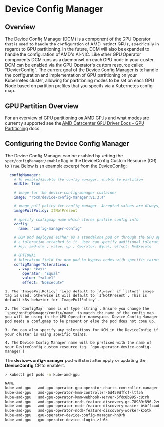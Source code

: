 # Device Config Manager

## Overview

The Device Config Manager (DCM) is a component of the GPU Operator that is used to handle the configuration of AMD Instinct GPUs, specifically in regards to GPU partitioning. In the future, DCM will also be expanded to handle the configuration of AMD's AI-NIC. Like other GPU Operator components DCM runs as a daemonset on each GPU node in your cluster. DCM can be enabled via the GPU Operator's custom resource called "DeviceConfig". The current goal of the Device Config Manager is to handle the configuration and implementation of GPU partitioning on your Kubernetes cluster, allowing for partitioning modes to be set on each GPU Node based on partition profiles that you specify via a Kubernetes config-map.

## GPU Partition Overview

For an overview of GPU partitioning on AMD GPUs and what modes are currently supported see the [AMD Datacenter GPU Driver Docs - GPU Partitioning](https://instinct.docs.amd.com/projects/amdgpu-docs/en/latest/gpu-partitioning/index.html) docs.

## Configuring the Device Config Manager

The Device Config Manager can be enabled by setting the `spec/configManager/enable` flag in the DeviceConfig Custom Resource (CR) to `True`. Below is an example excerpt from the DeviceConfig:

```yaml
  configManager:
    # To enable/disable the config manager, enable to partition
    enable: True

    # image for the device-config-manager container
    image: "rocm/device-config-manager:v1.3.0"

    # image pull policy for config manager. Accepted values are Always, IfNotPresent, Never
    imagePullPolicy: IfNotPresent

    # specify configmap name which stores profile config info
    config: 
      name: "config-manager-config"

    # DCM pod deployed either as a standalone pod or through the GPU operator will have 
    # a toleration attached to it. User can specify additional tolerations if required
    # key: amd-dcm , value: up , Operator: Equal, effect: NoExecute 

    # OPTIONAL
    # toleration field for dcm pod to bypass nodes with specific taints
    configManagerTolerations:
      - key: "key1"
        operator: "Equal" 
        value: "value1"
        effect: "NoExecute"

```

```{note}
1. The `ImagePullPolicy` field default to `Always` if `latest` image tag is used, otherwise it will default to `IfNotPresent`. This is default k8s behavior for `ImagePullPolicy`.

2. The `ConfigMap` name is of type `string`. Ensure you change the `spec/configManager/config/name` to match the name of the config map you will be using in the GPU Operator namespace. Device-Config-Manager pod needs a configmap to be present or else the pod does not come up.

3. You can also specify any tolerations for DCM in the DeviceConfig if your cluster is using specific taints.

4. The Device Config Manager name will be prefixed with the name of your DeviceConfig custom resource (eg. `gpu-operator-device-config-manager`)
```

The **device-config-manager** pod will start after apply or updating the **DeviceConfig** CR to enable it.

```bash
> kubectl get pods -n kube-amd-gpu

NAME                                                                            READY     STATUS    RESTARTS    AGE
kube-amd-gpu   amd-gpu-operator-gpu-operator-charts-controller-manager-6drmvl7   1/1     Running       0       3h14m
kube-amd-gpu   amd-gpu-operator-kmm-controller-6d459dffcf-ltf5h                  1/1     Running       0       3h14m
kube-amd-gpu   amd-gpu-operator-kmm-webhook-server-5fdc8b995-c8crh               1/1     Running       0       3h14m
kube-amd-gpu   amd-gpu-operator-node-feature-discovery-gc-78989c896-2zmnl        1/1     Running       0       3h14m
kube-amd-gpu   amd-gpu-operator-node-feature-discovery-master-b8bffc48b-xkqkx    1/1     Running       0       3h14m
kube-amd-gpu   amd-gpu-operator-node-feature-discovery-worker-kb5tk              1/1     Running       0       3h14m
kube-amd-gpu   gpu-operator-device-config-manager-hn9rb                          1/1     Running       0       3h14m
kube-amd-gpu   gpu-operator-device-plugin-zft6k                                  1/1     Running       0       3h14m
```
